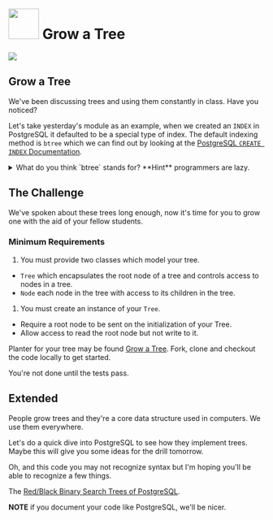 # <img src="https://cloud.githubusercontent.com/assets/7833470/10899314/63829980-8188-11e5-8cdd-4ded5bcb6e36.png" height="60"> Grow a Tree

<img src="https://cloud.githubusercontent.com/assets/1329385/11750847/88a1bdd8-9fea-11e5-8efb-f2feab151083.gif">

## Grow a Tree

We've been discussing trees and using them constantly in class. Have you noticed?

Let's take yesterday's module as an example, when we created an `INDEX` in PostgreSQL it defaulted to be a special type of index. The default indexing method is `btree` which we can find out by looking at the <a href="http://www.postgresql.org/docs/9.2/static/sql-createindex.html" target="_blank">PostgreSQL `CREATE INDEX` Documentation</a>.

<details>
  <summary>What do you think `btree` stands for? **Hint** programmers are lazy.</summary>

  Binary Tree.
</details>


## The Challenge

We've spoken about these trees long enough, now it's time for you to grow one with the aid of your fellow students.

### Minimum Requirements

1. You must provide two classes which model your tree.
  * `Tree` which encapsulates the root node of a tree and controls access to nodes in a tree.
  * `Node` each node in the tree with access to its children in the tree.
1. You must create an instance of your `Tree`.
  * Require a root node to be sent on the initialization of your Tree.
  * Allow access to read the root node but not write to it.

Planter for your tree may be found <a href="https://github.com/sf-wdi-24/grow-a-tree" target="_blank">Grow a Tree</a>. Fork, clone and checkout the code locally to get started.

You're not done until the tests pass.

## Extended

People grow trees and they're a core data structure used in computers. We use them everywhere.

Let's do a quick dive into PostgreSQL to see how they implement trees. Maybe this will give you some ideas for the drill tomorrow.

Oh, and this code you may not recognize syntax but I'm hoping you'll be able to recognize a few things.

The <a href="https://github.com/postgres/postgres/blob/71fc49dfe1d99bd83cd99c2e7a39f93e07d19310/src/backend/lib/rbtree.c" target="_blank">Red/Black Binary Search Trees of PostgreSQL</a>.

**NOTE** if you document your code like PostgreSQL, we'll be nicer.
